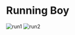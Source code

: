 <h1> Running Boy </h1>

![run1](https://github.com/Kesh02/RunningBoy/assets/116288914/ee737a3c-90bb-45b6-85dd-bf15f079036f)
![run2](https://github.com/Kesh02/RunningBoy/assets/116288914/27e64b16-06f9-4ada-822c-b40c8863ba79)

